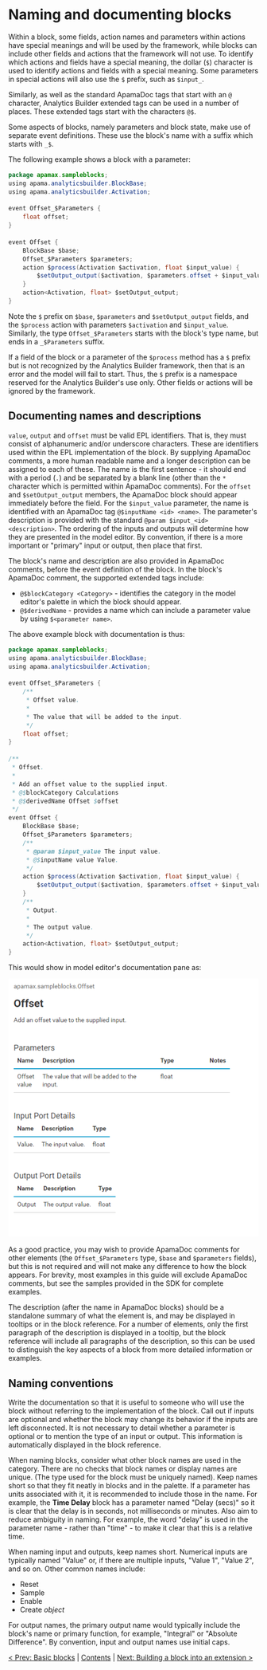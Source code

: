 # Naming and documenting blocks

Within a block, some fields, action names and parameters within actions have special meanings and will be used by the framework, while blocks can include other fields and actions that the framework will not use. To identify which actions and fields have a special meaning, the dollar (`$`) character is used to identify actions and fields with a special meaning. Some parameters in special actions will also use the `$` prefix, such as `$input_`.

Similarly, as well as the standard ApamaDoc tags that start with an `@` character, Analytics Builder extended tags can be used in a number of places. These extended tags start with the characters `@$`.

Some aspects of blocks, namely parameters and block state, make use of separate event definitions. These use the block's name with a suffix which starts with `_$`.

The following example shows a block with a parameter:

```Java
package apamax.sampleblocks;
using apama.analyticsbuilder.BlockBase;
using apama.analyticsbuilder.Activation;

event Offset_$Parameters {
    float offset;
}

event Offset {
    BlockBase $base;
    Offset_$Parameters $parameters;
    action $process(Activation $activation, float $input_value) {
        $setOutput_output($activation, $parameters.offset + $input_value);
    }
    action<Activation, float> $setOutput_output;
}
```

Note the `$` prefix on `$base`, `$parameters` and `$setOutput_output` fields, and the `$process` action with parameters `$activation` and `$input_value`. Similarly, the type `Offset_$Parameters` starts with the block's type name, but ends in a `_$Parameters` suffix.

If a field of the block or a parameter of the `$process` method has a `$` prefix but is not recognized by the Analytics Builder framework, then that is an error and the model will fail to start. Thus, the `$` prefix is a namespace reserved for the Analytics Builder's use only. Other fields or actions will be ignored by the framework.

## Documenting names and descriptions

`value`, `output` and `offset` must be valid EPL identifiers. That is, they must consist of alphanumeric and/or underscore characters. These are identifiers used within the EPL implementation of the block. By supplying ApamaDoc comments, a more human readable name and a longer description can be assigned to each of these. The name is the first sentence - it should end with a period (`.`) and be separated by a blank line (other than the `*` character which is permitted within ApamaDoc comments). For the `offset` and `$setOutput_output` members, the ApamaDoc block should appear immediately before the field. For the `$input_value` parameter, the name is identified with an ApamaDoc tag `@$inputName <id> <name>`. The parameter's description is provided with the standard `@param $input_<id> <description>`. The ordering of the inputs and outputs will determine how they are presented in the model editor. By convention, if there is a more important or "primary" input or output, then place that first.

The block's name and description are also provided in ApamaDoc comments, before the event definition of the block. In the block's ApamaDoc comment, the supported extended tags include:

* `@$blockCategory <Category>` - identifies the category in the model editor's palette in which the block should appear.
* `@$derivedName` - provides a name which can include a parameter value by using `$<parameter name>`.

The above example block with documentation is thus:

```Java
package apamax.sampleblocks;
using apama.analyticsbuilder.BlockBase;
using apama.analyticsbuilder.Activation;

event Offset_$Parameters {
    /**
     * Offset value.
     *
     * The value that will be added to the input.
     */
    float offset;
}

/**
 * Offset.
 *
 * Add an offset value to the supplied input.
 * @$blockCategory Calculations
 * @$derivedName Offset $offset
 */
event Offset {
    BlockBase $base;
    Offset_$Parameters $parameters;
    /**
     * @param $input_value The input value.
     * @$inputName value Value.
     */
    action $process(Activation $activation, float $input_value) {
        $setOutput_output($activation, $parameters.offset + $input_value);
    }
    /**
     * Output.
     *
     * The output value.
     */
    action<Activation, float> $setOutput_output;
}
```

This would show in model editor's documentation pane as:

![Offset documentation](OffsetDoc.png)

As a good practice, you may wish to provide ApamaDoc comments for other elements (the `Offset_$Parameters` type, `$base` and `$parameters` fields), but this is not required and will not make any difference to how the block appears. For brevity, most examples in this guide will exclude ApamaDoc comments, but see the samples provided in the SDK for complete examples.

The description (after the name in ApamaDoc blocks) should be a standalone summary of what the element is, and may be displayed in tooltips or in the block reference. For a number of elements, only the first paragraph of the description is displayed in a tooltip, but the block reference will include all paragraphs of the description, so this can be used to distinguish the key aspects of a block from more detailed information or examples.

## Naming conventions

Write the documentation so that it is useful to someone who will use the block without referring to the implementation of the block. Call out if inputs are optional and whether the block may change its behavior if the inputs are left disconnected. It is not necessary to detail whether a parameter is optional or to mention the type of an input or output. This information is automatically displayed in the block reference.

When naming blocks, consider what other block names are used in the category. There are no checks that block names or display names are unique. (The type used for the block must be uniquely named). Keep names short so that they fit neatly in blocks and in the palette. If a parameter has units associated with it, it is recommended to include those in the name. For example, the **Time Delay** block has a parameter named "Delay (secs)" so it is clear that the delay is in seconds, not milliseconds or minutes. Also aim to reduce ambiguity in naming. For example, the word "delay" is used in the parameter name - rather than "time" - to make it clear that this is a relative time.

When naming input and outputs, keep names short. Numerical inputs are typically named "Value" or, if there are multiple inputs, "Value 1", "Value 2", and so on. Other common names include:

* Reset
* Sample
* Enable
* Create *object*

For output names, the primary output name would typically include the block's name or primary function, for example, "Integral" or "Absolute Difference". By convention, input and output names use initial caps.

[< Prev: Basic blocks](010-BasicBlocks.md) | [Contents](000-contents.md) | [Next: Building a block into an extension >](030-BuildingExtensions.md) 
